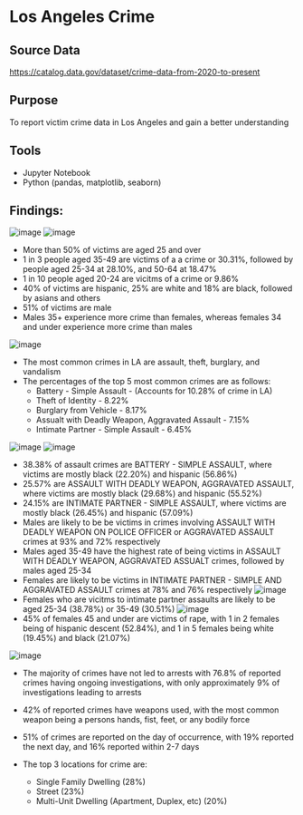 # Los Angeles Crime
## Source Data
https://catalog.data.gov/dataset/crime-data-from-2020-to-present

## Purpose
To report victim crime data in Los Angeles and gain a better understanding

## Tools
- Jupyter Notebook
- Python (pandas, matplotlib, seaborn)

## Findings:

![image](https://github.com/user-attachments/assets/458434da-3734-43d5-9b02-07a53484e4ae)
![image](https://github.com/user-attachments/assets/f3d05019-bafd-4e5f-8055-c7f4b8ca58c2)
- More than 50% of victims are aged 25 and over
- 1 in 3 people aged 35-49 are victims of a a crime or 30.31%, followed by people aged 25-34 at 28.10%, and 50-64 at 18.47%
- 1 in 10 people aged 20-24 are vicitms of a crime or 9.86%
- 40% of victims are hispanic, 25% are white and 18% are black, followed by asians and others
- 51% of victims are male
- Males 35+ experience more crime than females, whereas females 34 and under experience more crime than males


![image](https://github.com/user-attachments/assets/80d6b656-555b-4002-a483-8d6900eae761)
- The most common crimes in LA are assault, theft, burglary, and vandalism
- The percentages of the top 5 most common crimes are as follows:
  - Battery - Simple Assault - (Accounts for 10.28% of crime in LA)
  - Theft of Identity - 8.22%
  - Burglary from Vehicle - 8.17%
  - Assualt with Deadly Weapon, Aggravated Assault - 7.15%
  - Intimate Partner - Simple Assault - 6.45%


![image](https://github.com/user-attachments/assets/eb9d7f11-65ee-44ce-a4e7-11eec9f5f6e0)
![image](https://github.com/user-attachments/assets/42d535cd-b8f4-40f0-92bc-1b79c7c0384c)
- 38.38% of assault crimes are BATTERY - SIMPLE ASSAULT, where victims are mostly black (22.20%) and hispanic (56.86%)
- 25.57% are ASSAULT WITH DEADLY WEAPON, AGGRAVATED ASSAULT, where victims are mostly black (29.68%) and hispanic (55.52%)
- 24.15% are INTIMATE PARTNER - SIMPLE ASSAULT, where victims are mostly black (26.45%) and hispanic (57.09%)
- Males are likely to be be victims in crimes involving ASSAULT WITH DEADLY WEAPON ON POLICE OFFICER or AGGRAVATED ASSAULT crimes at 93% and 72% respectively
- Males aged 35-49 have the highest rate of being victims in ASSAULT WITH DEADLY WEAPON, AGGRAVATED ASSUALT crimes, followed by males aged 25-34
- Females are likely to be victims in INTIMATE PARTNER - SIMPLE AND AGGRAVATED ASSAULT crimes at 78% and 76% respectively
![image](https://github.com/user-attachments/assets/5905dd07-f968-40a6-b407-6861d5ff681b)
- Females who are vicitms to intimate partner assaults are likely to be aged 25-34 (38.78%) or 35-49 (30.51%)
![image](https://github.com/user-attachments/assets/0650ad85-a8e0-45b9-a2d9-7204ded76a85)
- 45% of females 45 and under are victims of rape, with 1 in 2 females being of hispanic descent (52.84%), and 1 in 5 females being white (19.45%) and black (21.07%)

![image](https://github.com/user-attachments/assets/8341427c-9523-4869-b2e3-1a5dc27cdf2b)
- The majority of crimes have not led to arrests with 76.8% of reported crimes having ongoing investigations, with only approximately 9% of investigations leading to arrests

- 42% of reported crimes have weapons used, with the most common weapon being a persons hands, fist, feet, or any bodily force
- 51% of crimes are reported on the day of occurrence, with 19% reported the next day, and 16% reported within 2-7 days
- The top 3 locations for crime are:
  - Single Family Dwelling (28%)
  - Street (23%)
  - Multi-Unit Dwelling (Apartment, Duplex, etc) (20%)
